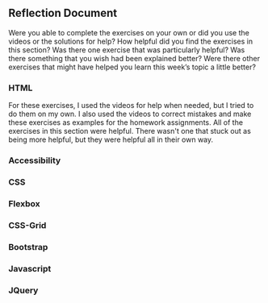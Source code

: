 ## Reflection Document
Were you able to complete the exercises on your own or did you use the
videos or the solutions for help?
How helpful did you find the exercises in this section? Was there one
exercise that was particularly helpful?
Was there something that you wish had been explained better?
Were there other exercises that might have helped you learn this week’s
topic a little better?

### HTML
For these exercises, I used the videos for help when needed, but I tried to do them on my own. I also used the videos to correct mistakes and make these exercises as examples for the homework assignments.
All of the exercises in this section were helpful. There wasn't one that stuck out as being more helpful, but they were helpful all in their own way.

### Accessibility

### CSS

### Flexbox

### CSS-Grid

### Bootstrap

### Javascript

### JQuery

